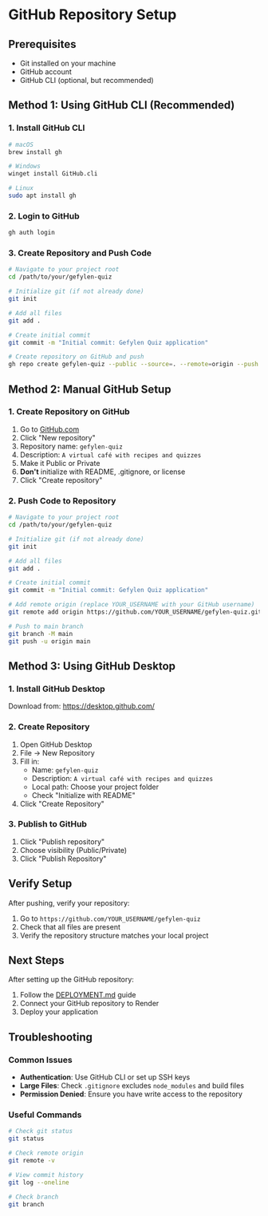 # GitHub Repository Setup

## Prerequisites
- Git installed on your machine
- GitHub account
- GitHub CLI (optional, but recommended)

## Method 1: Using GitHub CLI (Recommended)

### 1. Install GitHub CLI
```bash
# macOS
brew install gh

# Windows
winget install GitHub.cli

# Linux
sudo apt install gh
```

### 2. Login to GitHub
```bash
gh auth login
```

### 3. Create Repository and Push Code
```bash
# Navigate to your project root
cd /path/to/your/gefylen-quiz

# Initialize git (if not already done)
git init

# Add all files
git add .

# Create initial commit
git commit -m "Initial commit: Gefylen Quiz application"

# Create repository on GitHub and push
gh repo create gefylen-quiz --public --source=. --remote=origin --push
```

## Method 2: Manual GitHub Setup

### 1. Create Repository on GitHub
1. Go to [GitHub.com](https://github.com)
2. Click "New repository"
3. Repository name: `gefylen-quiz`
4. Description: `A virtual café with recipes and quizzes`
5. Make it Public or Private
6. **Don't** initialize with README, .gitignore, or license
7. Click "Create repository"

### 2. Push Code to Repository
```bash
# Navigate to your project root
cd /path/to/your/gefylen-quiz

# Initialize git (if not already done)
git init

# Add all files
git add .

# Create initial commit
git commit -m "Initial commit: Gefylen Quiz application"

# Add remote origin (replace YOUR_USERNAME with your GitHub username)
git remote add origin https://github.com/YOUR_USERNAME/gefylen-quiz.git

# Push to main branch
git branch -M main
git push -u origin main
```

## Method 3: Using GitHub Desktop

### 1. Install GitHub Desktop
Download from: https://desktop.github.com/

### 2. Create Repository
1. Open GitHub Desktop
2. File → New Repository
3. Fill in:
   - Name: `gefylen-quiz`
   - Description: `A virtual café with recipes and quizzes`
   - Local path: Choose your project folder
   - Check "Initialize with README"
4. Click "Create Repository"

### 3. Publish to GitHub
1. Click "Publish repository"
2. Choose visibility (Public/Private)
3. Click "Publish Repository"

## Verify Setup

After pushing, verify your repository:
1. Go to `https://github.com/YOUR_USERNAME/gefylen-quiz`
2. Check that all files are present
3. Verify the repository structure matches your local project

## Next Steps

After setting up the GitHub repository:
1. Follow the [DEPLOYMENT.md](./DEPLOYMENT.md) guide
2. Connect your GitHub repository to Render
3. Deploy your application

## Troubleshooting

### Common Issues
- **Authentication**: Use GitHub CLI or set up SSH keys
- **Large Files**: Check `.gitignore` excludes `node_modules` and build files
- **Permission Denied**: Ensure you have write access to the repository

### Useful Commands
```bash
# Check git status
git status

# Check remote origin
git remote -v

# View commit history
git log --oneline

# Check branch
git branch
``` 
